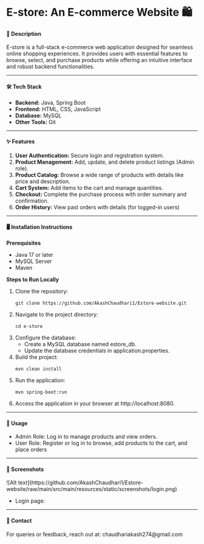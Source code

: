 <h1><b>E-store: An E-commerce Website 🛍️</b></i></h1> 
<h4>📖 Description</h4>
E-store is a full-stack e-commerce web application designed for seamless online shopping experiences. 
It provides users with essential features to browse, select, and purchase products while offering an 
intuitive interface and robust backend functionalities.
<hr>
<h4>🛠 Tech Stack</h4>
<ul>
  <li>
    <b>Backend:</b> Java, Spring Boot
  </li>
  <li>
    <b>Frontend:</b> HTML, CSS, JavaScript
  </li>
  <li>
    <b>Database:</b> MySQL
  </li>
  <li>
    <b>Other Tools:</b> Git
  </li>
</ul>
<hr>
<h4>✨ Features</h4>
<ol>
  <li>
    <b>User Authentication:</b> Secure login and registration system.
  </li>
  <li>
    <b>Product Management:</b> Add, update, and delete product listings (Admin role).
  </li>
  <li>
    <b>Product Catalog:</b> Browse a wide range of products with details like price and description.
  </li>
  <li>
    <b>Cart System:</b> Add items to the cart and manage quantities.
  </li>
  <li>
    <b>Checkout:</b> Complete the purchase process with order summary and confirmation.
  </li>
  <li>
    <b>Order History:</b> View past orders with details (for logged-in users)
  </li>
</ol>
<hr>
<h4>🖥 Installation Instructions</h4>
<b>Prerequisites</b>
<ul>
  <li>
    Java 17 or later
  </li>
  <li>
    MySQL Server
  </li>
  <li>
    Maven
  </li>
</ul>
<b>Steps to Run Locally</b>
<ol>
  <li>  
    Clone the repository: 
    
    git clone https://github.com/AkashChaudhari1/Estore-website.git
    
  </li>
  <li>  
    Navigate to the project directory:
    
    cd e-store
    
  </li>
  <li>  
    Configure the database:
    <ul>
      <li>
        Create a MySQL database named estore_db.
      </li>
      <li>
        Update the database credentials in application.properties.
      </li>
    </ul>
  </li>
  <li>  
    Build the project:
    
    mvn clean install  
    
  </li>
  <li>  
    Run the application:
    
    mvn spring-boot:run  
    
  </li>
  <li>  
    Access the application in your browser at http://localhost:8080.
  </li>
</ol>
<hr>
<h4>🚀 Usage</h4>
<ul>
  <li>
    Admin Role: Log in to manage products and view orders.
  </li>
  <li>
    User Role: Register or log in to browse, add products to the cart, and place orders
  </li>
</ul>
<hr>
<h4>📸 Screenshots</h4>
![Alt text](https://github.com/AkashChaudhari1/Estore-website/raw/main/src/main/resources/static/screenshots/login.png)
<ul>
  <li>
    Login page:   
    
  </li>
</ul>
<hr>
<h4>📧 Contact</h4>
For queries or feedback, reach out at: chaudhariakash274@gmail.com

